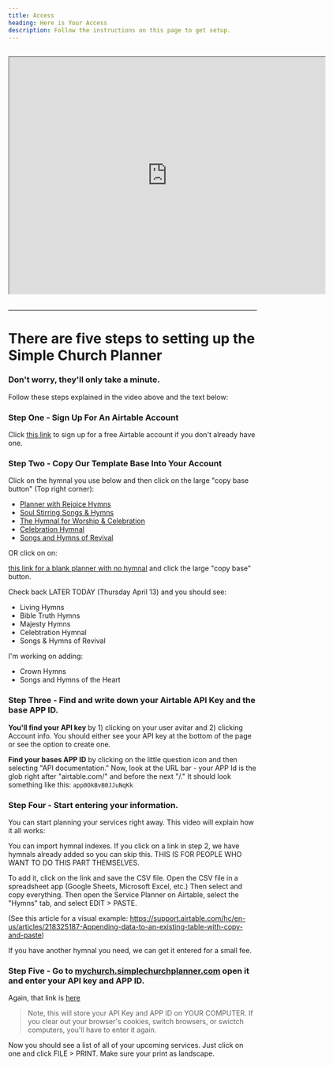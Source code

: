 ```yaml
---
title: Access
heading: Here is Your Access
description: Follow the instructions on this page to get setup.
---
```


<iframe src="https://drive.google.com/file/d/0B9JVuO8akoUEcjdwQUdjSUlOTkk/preview" width="640" height="480" style="display: block; margin-left: auto; margin-right: auto; margin-top: 30px;"></iframe>
<br>
<hr>

# There are five steps to setting up the Simple Church Planner
### Don't worry, they'll only take a minute.

Follow these steps explained in the video above and the text below:

### Step One - Sign Up For An Airtable Account

Click [this link](https://airtable.com/invite/r/MW9nJ7HK) to sign up for a free Airtable account if you don't already have one. 

### Step Two - Copy Our Template Base Into Your Account


Click on the hymnal you use below and then click on the large "copy base button" (Top right corner):

* [Planner with Rejoice Hymns](https://airtable.com/shrYt1Z9WHzAqZxQA)
* [Soul Stirring Songs & Hymns](https://airtable.com/shrrg2dloFWgUysES)
* [The Hymnal for Worship & Celebration](https://airtable.com/shrTUjgan0KKhB3v6)
* [Celebration Hymnal](https://airtable.com/shrYHnjWDAylURDwP)
* [Songs and Hymns of Revival](https://airtable.com/shrFu37chX9pB7kai)

OR click on on:

[this link for a blank planner with no hymnal](https://airtable.com/shreXBDXQHJCMOHuM) and click the large "copy base" button.  


Check back LATER TODAY (Thursday April 13) and you should see:

* Living Hymns
* Bible Truth Hymns
* Majesty Hymns
* Celebtration Hymnal
* Songs & Hymns of Revival

I'm working on adding:
* Crown Hymns
* Songs and Hymns of the Heart

### Step Three - Find and write down your Airtable API Key and the base APP ID.


**You'll find your API key** by 1) clicking on your user avitar and  2) clicking Account info.  You should either see your API key at the bottom of the page or see the option to create one.


**Find your bases APP ID** by clicking on the little question icon and then selecting "API documentation."  Now, look at the URL bar - your APP Id is the glob right after "airtable.com/" and before the next "/."  It should look something like this: `app0OkBvB0JJuNqKk`


### Step Four - Start entering your information.

You can start planning your services right away.  This video will explain how it all works:


You can import hymnal indexes.  If you click on a link in step 2, we have hymnals already added so you can skip this. THIS IS FOR PEOPLE WHO WANT TO DO THIS PART THEMSELVES.

To add it, click on the link and save the CSV file.  Open the CSV file in a spreadsheet app (Google Sheets, Microsoft Excel, etc.) Then select and copy everything.  Then open the Service Planner on Airtable, select the "Hymns" tab, and select EDIT > PASTE.

(See this article for a visual example: https://support.airtable.com/hc/en-us/articles/218325187-Appending-data-to-an-existing-table-with-copy-and-paste) 



If you have another hymnal you need, we can get it entered for a small fee.

### Step Five - Go to [mychurch.simplechurchplanner.com](http://mychurch.simplechurchplanner.com) open it and enter your API key and APP ID.

Again, that link is [here](http://mychurch.simplechurchplanner.com)

> Note, this will store your API Key and APP ID on YOUR COMPUTER.  If you clear out your browser's cookies, switch browsers, or swictch computers, you'll have to enter it again.

Now you should see a list of all of your upcoming services.  Just click on one and click FILE > PRINT.  Make sure your print as landscape.
